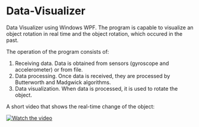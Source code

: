 # Data-Visualizer

Data Visualizer using Windows WPF. The program is capable to visualize an object rotation in real time
and the object rotation, which occured in the past.

The operation of the program consists of:
1. Receiving data. Data is obtained from sensors (gyroscope and accelerometer) or from file.
2. Data processing. Once data is received, they are processed by Butterworth and Madgwick algorithms.
3. Data visualization. When data is processed, it is used to rotate the object.

A short video that shows the real-time change of the object:

[![Watch the video]()](https://www.youtube.com/watch?v=5YRYtuvI1U0)
